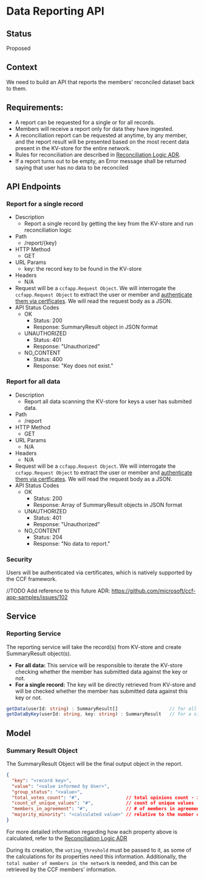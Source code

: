 # Data Reporting API

## Status

Proposed

## Context

We need to build an API that reports the members' reconciled dataset back to them.

## Requirements:
- A report can be requested for a single or for all records.
- Members will receive a report only for data they have ingested.
- A reconciliation report can be requested at anytime, by any member, and the report result will be presented based on the most recent data present in the KV-store for the entire network.
- Rules for reconciliation are described in [Reconciliation Logic ADR](https://github.com/microsoft/ccf-app-samples/blob/main/data-reconciliation-app/docs/adr/03-reconciliation-logic.md).
- If a report turns out to be empty, an Error message shall be returned saying that user has no data to be reconciled 

## API Endpoints

### Report for a single record

- Description
  - Report a single record by getting the key from the KV-store and run reconciliation logic
- Path
  - /report/{key}
- HTTP Method
  - GET
- URL Params
  - key: the record key to be found in the KV-store
- Headers
  - N/A
- Request will be a `ccfapp.Request Object`. We will interrogate the `ccfapp.Request Object` to extract the user or member and [authenticate them via certficates](#security). We will read the request body as a JSON.
- API Status Codes
  - OK
    - Status: 200
    - Response: SummaryResult object in JSON format
  - UNAUTHORIZED
    - Status: 401
    - Response: "Unauthorized"
  - NO_CONTENT
    - Status: 400
    - Response: "Key does not exist."


### Report for all data

- Description
  - Report all data scanning the KV-store for keys a user has submited data.
- Path
  - /report
- HTTP Method
  - GET
- URL Params
  - N/A
- Headers
  - N/A
- Request will be a `ccfapp.Request Object`. We will interrogate the `ccfapp.Request Object` to extract the user or member and [authenticate them via certficates](#security). We will read the request body as a JSON.
- API Status Codes
  - OK
    - Status: 200
    - Response: Array of SummaryResult objects in JSON format
  - UNAUTHORIZED
    - Status: 401
    - Response: "Unauthorized"
  - NO_CONTENT
    - Status: 204
    - Response: "No data to report."


### Security

Users will be authenticated via certificates, which is natively supported by the CCF framework.

//TODO Add reference to this future ADR: https://github.com/microsoft/ccf-app-samples/issues/102


## Service

### Reporting Service

The reporting service will take the record(s) from KV-store and create SummaryResult object(s).

- **For all data:** This service will be responsible to iterate the KV-store checking whether the member has submitted data against the key or not.
- **For a single record:** The key will be directly retrieved from KV-store and will be checked whether the member has submitted data against this key or not.

```typescript
getData(userId: string) : SummaryResult[]                   // for all data
getDataByKey(userId: string, key: string) : SummaryResult   // for a single record
```

## Model

### Summary Result Object

The SummaryResult Object will be the final output object in the report.



```json
{
  "key": "<record key>",
  "value": "<value informed by User>",
  "group_status": "<value>",
  "total_votes_count": "#",                 // total opinions count - initially comented (DEMO CHANGE)
  "count_of_unique_values": "#",            // count of unique values
  "members_in_agreement": "#",              // # of members in agreement with the User value
  "majority_minority": "<calculated value>" // relative to the number of active members in the network
} 
```
For more detailed information regarding how each property above is calculated, refer to the [Reconciliation Logic ADR](https://github.com/microsoft/ccf-app-samples/blob/main/data-reconciliation-app/docs/adr/03-reconciliation-logic.md)

During its creation, the `voting_threshold` must be passed to it, as some of the calculations for its properties need this information.
Additionally, the `total number of members in the network` is needed, and this can be retrieved by the CCF members' information.

